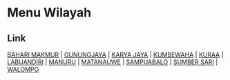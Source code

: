 # Menu Wilayah

## Link

[BAHARI MAKMUR](https://github.com/gigit-pemilu/pemilu-2024-74-sulawesi-tenggara/tree/main/pilpres/hitung-suara/sub/74-sulawesi-tenggara/sub/04-buton/sub/27-siotapina/sub/2011-bahari-makmur)
 | 
[GUNUNGJAYA](https://github.com/gigit-pemilu/pemilu-2024-74-sulawesi-tenggara/tree/main/pilpres/hitung-suara/sub/74-sulawesi-tenggara/sub/04-buton/sub/27-siotapina/sub/2010-gunungjaya)
 | 
[KARYA JAYA](https://github.com/gigit-pemilu/pemilu-2024-74-sulawesi-tenggara/tree/main/pilpres/hitung-suara/sub/74-sulawesi-tenggara/sub/04-buton/sub/27-siotapina/sub/2008-karya-jaya)
 | 
[KUMBEWAHA](https://github.com/gigit-pemilu/pemilu-2024-74-sulawesi-tenggara/tree/main/pilpres/hitung-suara/sub/74-sulawesi-tenggara/sub/04-buton/sub/27-siotapina/sub/2005-kumbewaha)
 | 
[KURAA](https://github.com/gigit-pemilu/pemilu-2024-74-sulawesi-tenggara/tree/main/pilpres/hitung-suara/sub/74-sulawesi-tenggara/sub/04-buton/sub/27-siotapina/sub/2004-kuraa)
 | 
[LABUANDIRI](https://github.com/gigit-pemilu/pemilu-2024-74-sulawesi-tenggara/tree/main/pilpres/hitung-suara/sub/74-sulawesi-tenggara/sub/04-buton/sub/27-siotapina/sub/2007-labuandiri)
 | 
[MANURU](https://github.com/gigit-pemilu/pemilu-2024-74-sulawesi-tenggara/tree/main/pilpres/hitung-suara/sub/74-sulawesi-tenggara/sub/04-buton/sub/27-siotapina/sub/2009-manuru)
 | 
[MATANAUWE](https://github.com/gigit-pemilu/pemilu-2024-74-sulawesi-tenggara/tree/main/pilpres/hitung-suara/sub/74-sulawesi-tenggara/sub/04-buton/sub/27-siotapina/sub/2002-matanauwe)
 | 
[SAMPUABALO](https://github.com/gigit-pemilu/pemilu-2024-74-sulawesi-tenggara/tree/main/pilpres/hitung-suara/sub/74-sulawesi-tenggara/sub/04-buton/sub/27-siotapina/sub/2003-sampuabalo)
 | 
[SUMBER SARI](https://github.com/gigit-pemilu/pemilu-2024-74-sulawesi-tenggara/tree/main/pilpres/hitung-suara/sub/74-sulawesi-tenggara/sub/04-buton/sub/27-siotapina/sub/2006-sumber-sari)
 | 
[WALOMPO](https://github.com/gigit-pemilu/pemilu-2024-74-sulawesi-tenggara/tree/main/pilpres/hitung-suara/sub/74-sulawesi-tenggara/sub/04-buton/sub/27-siotapina/sub/2001-walompo)

